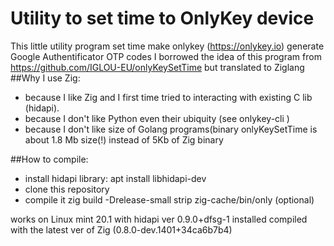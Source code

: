 # Utility to set time to OnlyKey device

This little utility program set time make onlykey (https://onlykey.io) generate Google Authentificator OTP codes
I borrowed the idea of this program from https://github.com/IGLOU-EU/onlyKeySetTime but translated to Ziglang
##Why I use Zig:
- because I like Zig and I first time tried to interacting with existing C lib (hidapi).
- because I don't like Python even their ubiquity (see onlykey-cli )
- because I don't like size of Golang programs(binary onlyKeySetTime is about 1.8 Mb size(!) instead of 5Kb of Zig binary

##How to compile:
- install hidapi library:
	apt install libhidapi-dev
- clone this repository
- compile it 
	zig build -Drelease-small 
	strip zig-cache/bin/only (optional)

works on Linux mint 20.1 with hidapi ver 0.9.0+dfsg-1 installed
compiled with the latest ver of Zig (0.8.0-dev.1401+34ca6b7b4)
